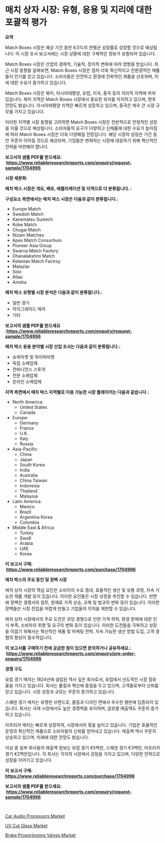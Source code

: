 <p><h1>매치 상자 시장: 유형, 응용 및 지리에 대한 포괄적 평가</h1></p><p><strong>요약</strong></p>
<p><p>Match Boxes 시장은 예상 기간 동안 6.5%의 연평균 성장률로 성장할 것으로 예상됩니다. 이 시장 조사 보고서에는 시장 상황에 대한 구체적인 정보가 포함되어 있습니다.</p><p>Match Boxes 시장은 산업의 경제적, 기술적, 정치적 변화에 따라 영향을 받습니다. 최근 시장 동향을 살펴보면, Match Boxes 시장은 점차 더욱 혁신적이고 친환경적인 제품들이 인기를 얻고 있습니다. 소비자들은 안전하고 환경에 친화적인 제품을 선호하며, 이에 대한 수요가 증가하고 있습니다.</p><p>Match Boxes 시장은 북미, 아시아태평양, 유럽, 미국, 중국 등의 지리적 지역에 퍼져 있습니다. 북미 지역은 Match Boxes 시장에서 중요한 위치를 차지하고 있으며, 향후 전망도 밝습니다. 아시아태평양 지역은 빠르게 성장하고 있으며, 중국은 매우 큰 시장 규모를 가지고 있습니다.</p><p>이러한 지역별 시장 동향을 고려하면 Match Boxes 시장은 전반적으로 안정적인 성장을 이룰 것으로 예상됩니다. 소비자들의 요구가 다양하고 신제품에 대한 수요가 높아짐에 따라 Match Boxes 시장은 더욱 다양해질 전망입니다. 해당 시장의 성장은 기간 동안 꾸준히 이어질 것으로 예상되며, 기업들은 변화하는 시장에 대응하기 위해 혁신적인 전략을 마련해야 합니다.</p></p>
<p><strong>보고서의 샘플 PDF를 받으세요: &nbsp;<a href="https://www.reliableresearchreports.com/enquiry/request-sample/1704996">https://www.reliableresearchreports.com/enquiry/request-sample/1704996</a></strong></p>
<p><strong>시장 세분화:</strong></p>
<p><strong> 매치 박스 시장은 개요, 배포, 애플리케이션 및 지역으로 더 분류됩니다. :</strong></p>
<p><strong>구성요소 측면에서는 매치 박스 시장은 다음과 같이 분류됩니다.:</strong></p>
<p><ul><li>Europe Match</li><li>Swedish Match</li><li>Kanematsu Sustech</li><li>Kobe Match</li><li>Chugai Match</li><li>Nizam Matches</li><li>Apex Match Consortium</li><li>Pioneer Asia Group</li><li>Swarna Match Factory</li><li>Dhanalakshmi Match</li><li>Kelantan Match Factroy</li><li>Malazlar</li><li>Solo</li><li>Atlas</li><li>Amsha</li></ul></p>
<p><strong> 매치 박스 유형별 시장 분석은 다음과 같이 분류됩니다.:</strong></p>
<p><ul><li>일반 경기</li><li>하이그레이드 매치</li><li>기타</li></ul></p>
<p><strong>보고서의 샘플 PDF를 받으세요 :<a href="https://www.reliableresearchreports.com/enquiry/request-sample/1704996">https://www.reliableresearchreports.com/enquiry/request-sample/1704996</a></strong></p>
<p><strong> 매치 박스 응용 분야별 시장 산업 조사는 다음과 같이 분류됩니다.:</strong></p>
<p><ul><li>슈퍼마켓 및 하이퍼마켓</li><li>독립 소매업체</li><li>컨비니언스 스토어</li><li>전문 소매업체</li><li>온라인 소매업체</li></ul></p>
<p><strong>지역 측면에서 매치 박스 지역별로 이용 가능한 시장 플레이어는 다음과 같습니다.:</strong></p>
<p><ul>
    <li>
        North America:
        <ul>
            <li>United States</li>
            <li>Canada</li>
        </ul>
    </li>
    <li>
        Europe:
        <ul>
            <li>Germany</li>
            <li>France</li>
            <li>U.K.</li>
            <li>Italy</li>
            <li>Russia</li>
        </ul>
    </li>
    <li>
        Asia-Pacific:
        <ul>
            <li>China</li>
            <li>Japan</li>
            <li>South Korea</li>
            <li>India</li>
            <li>Australia</li>
            <li>China Taiwan</li>
            <li>Indonesia</li>
            <li>Thailand</li>
            <li>Malaysia</li>
        </ul>
    </li>
    <li>
        Latin America:
        <ul>
            <li>Mexico</li>
            <li>Brazil</li>
            <li>Argentina Korea</li>
            <li>Colombia</li>
        </ul>
    </li>
    <li>
        Middle East & Africa:
        <ul>
            <li>Turkey</li>
            <li>Saudi</li>
            <li>Arabia</li>
            <li>UAE</li>
            <li>Korea</li>
        </ul>
    </li>
    </ul></p>
<p><strong>이 보고서 구매: &nbsp;<a href="https://www.reliableresearchreports.com/purchase/1704996">https://www.reliableresearchreports.com/purchase/1704996</a></strong></p>
<p><strong>매치 박스의 주요 동인 및 장벽 시장</strong></p>
<p><p>매치 상자 시장의 핵심 요인은 소비자의 수요 증대, 효율적인 생산 및 유통 과정, 지속 가능한 제품 개발 등이 있습니다. 이러한 요인들은 시장 성장을 촉진할 수 있습니다. 반면에 장벽은 경쟁사의 침투, 원재료 가격 상승, 규제 및 법규의 변화 등이 있습니다. 이러한 장벽들은 시장 진입을 어렵게 만들고 기업들의 이익을 제한할 수 있습니다.</p><p>매치 상자 시장에서의 주요 도전은 과잉 경쟁으로 인한 가격 하락, 환경 문제에 대한 인식 부족, 소비자의 취향 및 요구의 변화 등이 있습니다. 이러한 도전들을 극복하고 성장을 이끌기 위해서는 혁신적인 제품 및 마케팅 전략, 지속 가능한 생산 방법 도입, 고객 경험의 향상이 필수적입니다.</p></p>
<p><strong>이 보고서를 구매하기 전에 궁금한 점이 있으면 문의하거나 공유하세요.: &nbsp;<a href="https://www.reliableresearchreports.com/enquiry/pre-order-enquiry/1704996">https://www.reliableresearchreports.com/enquiry/pre-order-enquiry/1704996</a></strong></p>
<p><strong>경쟁 구도</strong></p>
<p><p>유럽 경기 매치는 1824년에 설립된 역사 깊은 회사로서, 유럽에서 선도적인 시장 점유율을 가지고 있습니다. 회사는 품질과 혁신에 중점을 두고 있으며, 고객들로부터 신뢰를 얻고 있습니다. 시장 성장과 규모는 꾸준히 증가하고 있습니다.</p><p>스웨덴 경기 매치는 유명한 브랜드로, 품질과 디자인 면에서 우수한 평판에 입증되어 있습니다. 회사는 국제 시장에서도 높은 경쟁력을 유지하며, 글로벌 매출액도 꾸준히 증가하고 있습니다.</p><p>아프리카 매치는 빠르게 성장하여, 시장에서의 몫을 높이고 있습니다. 기업은 효율적인 운영과 혁신적인 제품으로 소비자들의 신뢰를 얻어내고 있습니다. 매출액 역시 꾸준히 상승하고 있으며, 미래에 대한 전망도 밝습니다.</p><p>이상 중 일부 회사들의 매출액 정보는 유럽 경기 €5백만, 스웨덴 경기 €3백만, 아프리카 경기 €2백만입니다. 각 회사는 각자의 시장에서 강점을 가지고 있으며, 다양한 전략으로 성장을 이어가고 있습니다.</p></p>
<p><strong>이 보고서 구매: &nbsp; <a href="https://www.reliableresearchreports.com/purchase/1704996">https://www.reliableresearchreports.com/purchase/1704996</a></strong></p>
<p><strong>보고서의 샘플 PDF를 받으세요: &nbsp;<a href="https://www.reliableresearchreports.com/enquiry/request-sample/1704996">https://www.reliableresearchreports.com/enquiry/request-sample/1704996</a></strong><strong></strong></p>
<p>&nbsp;</p>
<p><p><a href="https://github.com/redneck06/Market-Research-Report-List-2/blob/main/car-audio-processors-market.md">Car Audio Processors Market</a></p><p><a href="https://github.com/edytherolanlouisejk1miz0wig/Market-Research-Report-List-1/blob/main/uv-cut-glass-market.md">UV Cut Glass Market</a></p><p><a href="https://github.com/peachesmcdowel1/Market-Research-Report-List-1/blob/main/brake-proportioning-valves-market.md">Brake Proportioning Valves Market</a></p></p>